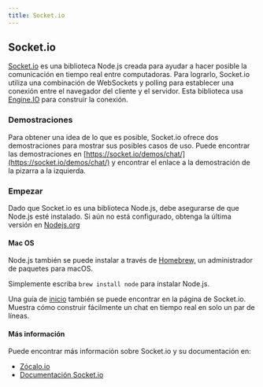 ```yaml
---
title: Socket.io
---
```

## Socket.io

[Socket.io](https://socket.io/) es una biblioteca Node.js creada para ayudar a hacer posible la comunicación en tiempo real entre computadoras. Para lograrlo, Socket.io utiliza una combinación de WebSockets y polling para establecer una conexión entre el navegador del cliente y el servidor. Esta biblioteca usa [Engine.IO](https://github.com/socketio/engine.io) para construir la conexión.

### Demostraciones

Para obtener una idea de lo que es posible, Socket.io ofrece dos demostraciones para mostrar sus posibles casos de uso. Puede encontrar las demostraciones en [https://socket.io/demos/chat/](https://socket.io/demos/chat/) y encontrar el enlace a la demostración de la pizarra a la izquierda.

### Empezar

Dado que Socket.io es una biblioteca Node.js, debe asegurarse de que Node.js esté instalado. Si aún no está configurado, obtenga la última versión en [Nodejs.org](https://nodejs.org/)

#### Mac OS

Node.js también se puede instalar a través de [Homebrew,](https://brew.sh/) un administrador de paquetes para macOS.

Simplemente escriba `brew install node` para instalar Node.js.

Una guía de [inicio](https://socket.io/get-started/chat/) también se puede encontrar en la página de Socket.io. Muestra cómo construir fácilmente un chat en tiempo real en solo un par de líneas.

#### Más información

Puede encontrar más información sobre Socket.io y su documentación en:

*   [Zócalo.io](https://socket.io/)
*   [Documentación Socket.io](https://socket.io/docs/)
